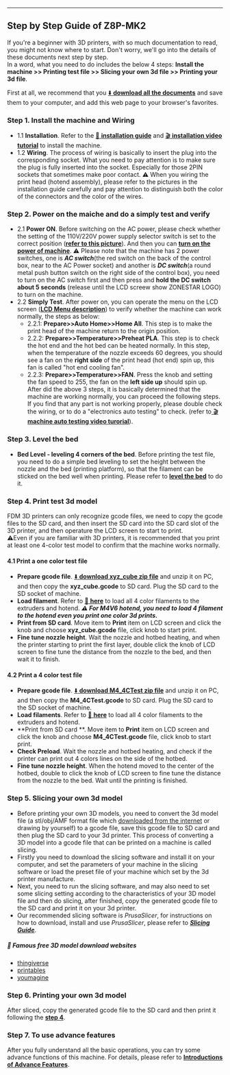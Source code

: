 <!-- ### :globe_with_meridians: Choose Language (Translated by google)
[![](../lanpic/ES.png)](https://github-com.translate.goog/ZONESTAR3D/Z8P/tree/main/Z8P-MK2/step_by_step.md?_x_tr_sl=en&_x_tr_tl=es)
[![](../lanpic/PT.png)](https://github-com.translate.goog/ZONESTAR3D/Z8P/tree/main/Z8P-MK2/step_by_step.md?_x_tr_sl=en&_x_tr_tl=pt)
[![](../lanpic/FR.png)](https://github-com.translate.goog/ZONESTAR3D/Z8P/tree/main/Z8P-MK2/step_by_step.md?_x_tr_sl=en&_x_tr_tl=fr)
[![](../lanpic/DE.png)](https://github-com.translate.goog/ZONESTAR3D/Z8P/tree/main/Z8P-MK2/step_by_step.md?_x_tr_sl=en&_x_tr_tl=de)
[![](../lanpic/IT.png)](https://github-com.translate.goog/ZONESTAR3D/Z8P/tree/main/Z8P-MK2/step_by_step.md?_x_tr_sl=en&_x_tr_tl=it)
[![](../lanpic/SW.png)](https://github-com.translate.goog/ZONESTAR3D/Z8P/tree/main/Z8P-MK2/step_by_step.md?_x_tr_sl=en&_x_tr_tl=sv)
[![](../lanpic/PL.png)](https://github-com.translate.goog/ZONESTAR3D/Z8P/tree/main/Z8P-MK2/step_by_step.md?_x_tr_sl=en&_x_tr_tl=pl)
[![](../lanpic/DK.png)](https://github-com.translate.goog/ZONESTAR3D/Z8P/tree/main/Z8P-MK2/step_by_step.md?_x_tr_sl=en&_x_tr_tl=da)
[![](../lanpic/CZ.png)](https://github-com.translate.goog/ZONESTAR3D/Z8P/tree/main/Z8P-MK2/step_by_step.md?_x_tr_sl=en&_x_tr_tl=cs)
[![](../lanpic/HR.png)](https://github-com.translate.goog/ZONESTAR3D/Z8P/tree/main/Z8P-MK2/step_by_step.md?_x_tr_sl=en&_x_tr_tl=hr)
[![](../lanpic/RO.png)](https://github-com.translate.goog/ZONESTAR3D/Z8P/tree/main/Z8P-MK2/step_by_step.md?_x_tr_sl=en&_x_tr_tl=ro)
[![](../lanpic/SK.png)](https://github-com.translate.goog/ZONESTAR3D/Z8P/tree/main/Z8P-MK2/step_by_step.md?_x_tr_sl=en&_x_tr_tl=sk)

[![](../lanpic/RU.png)](https://github-com.translate.goog/ZONESTAR3D/Z8P/tree/main/Z8P-MK2/step_by_step.md?_x_tr_sl=en&_x_tr_tl=ru)
[![](../lanpic/JP.png)](https://github-com.translate.goog/ZONESTAR3D/Z8P/tree/main/Z8P-MK2/step_by_step.md?_x_tr_sl=en&_x_tr_tl=ja)
[![](../lanpic/KR.png)](https://github-com.translate.goog/ZONESTAR3D/Z8P/tree/main/Z8P-MK2/step_by_step.md?_x_tr_sl=en&_x_tr_tl=ko)
[![](../lanpic/ID.png)](https://github-com.translate.goog/ZONESTAR3D/Z8P/tree/main/Z8P-MK2/step_by_step.md?_x_tr_sl=en&_x_tr_tl=id)
[![](../lanpic/TH.png)](https://github-com.translate.goog/ZONESTAR3D/Z8P/tree/main/Z8P-MK2/step_by_step.md?_x_tr_sl=en&_x_tr_tl=th)
[![](../lanpic/VN.png)](https://github-com.translate.goog/ZONESTAR3D/Z8P/tree/main/Z8P-MK2/step_by_step.md?_x_tr_sl=en&_x_tr_tl=vi)
[![](../lanpic/IL.png)](https://github-com.translate.goog/ZONESTAR3D/Z8P/tree/main/Z8P-MK2/step_by_step.md?_x_tr_sl=en&_x_tr_tl=iw)
[![](../lanpic/SA.png)](https://github-com.translate.goog/ZONESTAR3D/Z8P/tree/main/Z8P-MK2/step_by_step.md?_x_tr_sl=en&_x_tr_tl=ar)
[![](../lanpic/TR.png)](https://github-com.translate.goog/ZONESTAR3D/Z8P/tree/main/Z8P-MK2/step_by_step.md?_x_tr_sl=en&_x_tr_tl=tr)
[![](../lanpic/GR.png)](https://github-com.translate.goog/ZONESTAR3D/Z8P/tree/main/Z8P-MK2/step_by_step.md?_x_tr_sl=en&_x_tr_tl=el)
[![](../lanpic/BR.png)](https://github-com.translate.goog/ZONESTAR3D/Z8P/tree/main/Z8P-MK2/step_by_step.md?_x_tr_sl=en&_x_tr_tl=pt)
[![](../lanpic/CN.png)](https://github-com.translate.goog/ZONESTAR3D/Z8P/tree/main/Z8P-MK2/step_by_step.md?_x_tr_sl=en&_x_tr_tl=zh-CN) -->

----
## Step by Step Guide of Z8P-MK2
If you're a beginner with 3D printers, with so much documentation to read, you might not know where to start. Don't worry, we'll go into the details of these documents next step by step.   
In a word, what you need to do includes the below 4 steps: **Install the machine >> Printing test file >> Slicing your own 3d file >> Printing your 3d file**.        

First at all, we recommend that you [:arrow_down: **download all the documents**](https://downgit.github.io/#/home?url=https:%2F%2Fgithub.com%2FZONESTAR3D%2FZ8P%2Ftree%2Fmain%2FZ8P-MK2) and save them to your computer, and add this web page to your browser's favorites.

### Step 1. Install the machine and Wiring
- 1.1 **Installation**. Refer to the [:book: **installation guide**](./1-Installation_Guide/readme.md) and [ :clapper: **installation video tutorial**](https://youtu.be/-oieO7U0LCc) to install the machine. 
- 1.2 **Wiring**. The process of wiring is basically to insert the plug into the corresponding socket. What you need to pay attention is to make sure the plug is fully inserted into the socket. Especially for those 2PIN sockets that sometimes make poor contact. :warning: When you wiring the print head (hotend assembly), please refer to the pictures in the installation guide carefully and pay attention to distinguish both the color of the connectors and the color of the wires.

### Step 2. Power on the maiche and do a simply test and verify
- 2.1 **Power ON**. Before switching on the AC power, please check whether the setting of the 110V/220V power supply selector switch is set to the correct position ([**refer to this picture**](https://github.com/ZONESTAR3D/Z8P/blob/main/Z8P-MK2/1-Installation_Guide/pic/selectAC.png)). And then you can [**turn on the power of machine**](https://github.com/ZONESTAR3D/Z8P/tree/main/Z8P-MK2/2-Operation_Guide#power-on). :warning: Please note that the machine has 2 power switches, one is ***AC switch***(the red switch on the back of the control box, near to the AC Power socket) and another is ***DC switch***(a round metal push button switch on the right side of the control box), you need to turn on the AC switch first and then press and **hold the DC switch about 5 seconds** (release until the LCD screew show ZONESTAR LOGO) to turn on the machine.
- 2.2 **Simply Test**. After power on, you can operate the menu on the LCD screen ([**LCD Menu description**](./1.Installation_and_User_Guide/LCD_DWIN_MENU_Description.md)) to verify whether the machine can work normally, the steps as below:
  - 2.2.1: **Prepare>>Auto Home>>Home All**. This step is to make the print head of the machine return to the origin position.
  - 2.2.2: **Prepare>>Temperature>>Preheat PLA**. This step is to check the hot end and the hot bed can be heated normally. In this step, when the temperature of the nozzle exceeds 60 degrees, you should see a fan on the **right side** of the print head (hot end) spin up, this fan is called "hot end cooling fan". 
  - 2.2.3: **Prepare>>Temperature>>FAN**. Press the knob and setting the fan speed to 255, the fan on the **left side up** should spin up.   
  After did the above 3 steps, it is basically determined that the machine are working normally, you can proceed the following steps. If you find that any part is not working properly, please double check the wiring, or to do a "electronics auto testing" to check. (refer to[ :clapper: **machine auto testing video turorial**](https://youtu.be/Mf92BlmKA0A)).

### Step 3. Level the bed
- **Bed Level - leveling 4 corners of the bed**. Before printing the test file, you need to do a simple bed leveling to set the height between the nozzle and the bed (printing platform), so that the filament can be sticked on the bed well when printing. Please refer to [**level the bed**](https://github.com/ZONESTAR3D/Z8P/tree/main/Z8P-MK2/2-Operation_Guide#level-the-bed) to do it.

### Step 4. Print test 3d model
FDM 3D printers can only recognize gcode files, we need to copy the gcode files to the SD card, and then insert the SD card into the SD card slot of the 3D printer, and then operature the LCD screen to start to print.    
:warning:Even if you are familiar with 3D printers, it is recommended that you print at least one 4-color test model to confirm that the machine works normally.
#### 4.1 Print a one color test file
- **Prepare gcode file**. [:arrow_down: **download xyz_cube zip file**](./3-TestGcode/xyz_cube.zip) and unzip it on PC, and then copy the **xyz_cube.gcode** to SD card. Plug the SD card to the SD socket of machine.
- **Load filament**. Refer to [:book: **here**](https://github.com/ZONESTAR3D/Z8P/tree/main/Z8P-MK2/2-Operation_Guide#load-filaments) to load all 4 color filaments to the extruders and hotend. ***:warning: For M4V6 hotend, you need to load 4 filament to the hotend even you print one color 3d prints.*** 
- **Print from SD card**. Move item to **Print** item on LCD screen and click the knob and choose **xyz_cube.gcode** file, click knob to start print.
- **Fine tune nozzle height**. Wait the nozzle and hotbed heating, and when the printer starting to print the first layer, double click the knob of LCD screen to fine tune the distance from the nozzle to the bed, and then wait it to finish.
#### 4.2 Print a 4 color test file
- **Prepare gcode file**. [:arrow_down: **download M4_4CTest zip file**](./3-TestGcode/M4_4CTest.zip)  and unzip it on PC, and then copy the **M4_4CTest.gcode** to SD card. Plug the SD card to the SD socket of machine.
- **Load filaments**. Refer to [:book: **here**](https://github.com/ZONESTAR3D/Z8P/tree/main/Z8P-MK2/2-Operation_Guide#load-filaments) to load all 4 color filaments to the extruders and hotend.
- **Print from SD card **. Move item to **Print** item on LCD screen and click the knob and choose **M4_4CTest.gcode** file, click knob to start print.
- **Check Preload**. Wait the nozzle and hotbed heating, and check if the printer can print out 4 colors lines on the side of the hotbed.
- **Fine tune nozzle height**. When the hotend moved to the center of the hotbed, double to click the knob of LCD screen to fine tune the distance from the nozzle to the bed. Wait until the printing is finished.

### Step 5. Slicing your own 3d model
- Before printing your own 3D models, you need to convert the 3d model file (a stl/obj/AMF format file which [downloaded from the internet](#📃-famous-free-3d-model-download-websites) or drawing by yourself) to a gcode file, save this gcode file to SD card and then plug the SD card to your 3d printer. This process of converting a 3D model into a gcode file that can be printed on a machine is called slicing.   
- Firstly you need to download the slicing software and install it on your computer, and set the parameters of your machine in the slicing software or load the preset file of your machine which set by the 3d printer manufacture.   
- Next, you need to run the slicing software, and may also need to set some slicing setting according to the characteristics of your 3D model file and then do slicing, after finished, copy the generated gcode file to the SD card and print it on your 3d printer.    
- Our recommended slicing software is *PrusaSlicer*, for instructions on how to download, install and use *PrusaSlicer*, please refer to [***Slicing Guide***](./4-SlicingGuide/readme.md).     

##### :page_with_curl: Famous free 3D model download websites
- [thingiverse](https://www.thingiverse.com/)  
- [printables](https://www.printables.com/)  
- [youmagine](https://www.youmagine.com/)   
 

### Step 6. Printing your own 3d model
After sliced, copy the generated gcode file to the SD card and then print it following the [**step 4**](#step-4-print-test-3d-model).

### Step 7. To use advance features
After you fully understand all the basic operations, you can try some advance functions of this machine. 
For details, please refer to [**Introductions of Advance Features**](https://github.com/ZONESTAR3D/Z8P/tree/main/Z8P-MK2/2-Operation_Guide#advance-features).

